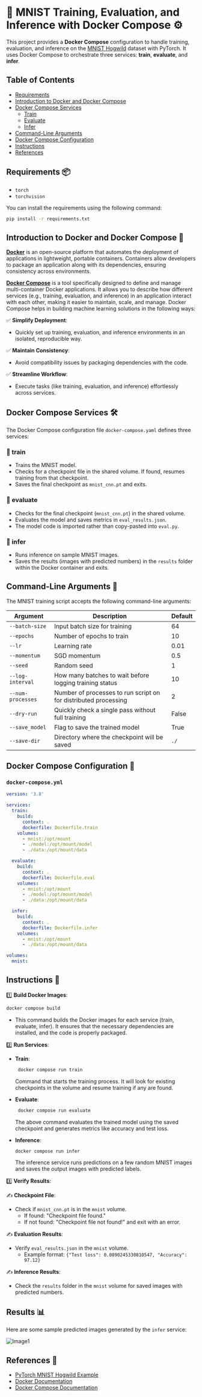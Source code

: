 # 🐳 MNIST Training, Evaluation, and Inference with Docker Compose ⚙️

This project provides a **Docker Compose** configuration to handle training, evaluation, and inference on the [MNIST Hogwild](https://github.com/pytorch/examples/tree/main/mnist_hogwild) dataset with PyTorch. It uses Docker Compose to orchestrate three services: **train**, **evaluate**, and **infer**.

## Table of Contents

- [Requirements](#requirements)
- [Introduction to Docker and Docker Compose](#introduction-to-docker-and-docker-compose)
- [Docker Compose Services](#docker-compose-services)
   - [Train](#1-train)
   - [Evaluate](#2-evaluate)
   - [Infer](#3-infer)
- [Command-Line Arguments](#command-line-arguments)
- [Docker Compose Configuration](#docker-compose-configuration)
- [Instructions](#instructions)
- [References](#references)

## Requirements 📦

- `torch`
- `torchvision`

You can install the requirements using the following command:
```bash
pip install -r requirements.txt
```

## Introduction to Docker and Docker Compose 🐳

[**Docker**](https://aws.amazon.com/docker/) is an open-source platform that automates the deployment of applications in lightweight, portable containers. Containers allow developers to package an application along with its dependencies, ensuring consistency across environments.

[**Docker Compose**](https://docs.docker.com/compose/) is a tool specifically designed to define and manage multi-container Docker applications. It allows you to describe how different services (e.g., training, evaluation, and inference) in an application interact with each other, making it easier to maintain, scale, and manage. Docker Compose helps in building machine learning solutions in the following ways:


✅ **Simplify Deployment**: 
  - Quickly set up training, evaluation, and inference environments in an isolated, reproducible way.

✅ **Maintain Consistency**: 
  - Avoid compatibility issues by packaging dependencies with the code.

✅ **Streamline Workflow**: 
  - Execute tasks (like training, evaluation, and inference) effortlessly across services.

## Docker Compose Services 🛠️

The Docker Compose configuration file `docker-compose.yaml` defines three services:

### 🔷 train 

- Trains the MNIST model.
- Checks for a checkpoint file in the shared volume. If found, resumes training from that checkpoint.
- Saves the final checkpoint as `mnist_cnn.pt` and exits.

### 🔷 evaluate 

- Checks for the final checkpoint (`mnist_cnn.pt`) in the shared volume.
- Evaluates the model and saves metrics in `eval_results.json`.
- The model code is imported rather than copy-pasted into `eval.py`.

### 🔷 infer 

- Runs inference on sample MNIST images.
- Saves the results (images with predicted numbers) in the `results` folder within the Docker container and exits.

## Command-Line Arguments 🔧

The MNIST training script accepts the following command-line arguments:

| Argument         | Description                                                        | Default   |
|------------------|--------------------------------------------------------------------|-----------|
| `--batch-size`   | Input batch size for training                             | 64        |
| `--epochs`       | Number of epochs to train                                     | 10         |
| `--lr`           | Learning rate                                                 | 0.01      |
| `--momentum`     | SGD momentum                                                   | 0.5       |
| `--seed`         | Random seed                                                   | 1         |
| `--log-interval` | How many batches to wait before logging training status            | 10        |
| `--num-processes`| Number of processes to run script on for distributed processing | 2         |
| `--dry-run`      | Quickly check a single pass without full training                | False     |
| `--save_model`   | Flag to save the trained model                               | True      |
| `--save-dir`     | Directory where the checkpoint will be saved                 | `./`      |

## Docker Compose Configuration 📝

### `docker-compose.yml`

```yaml
version: '3.8'

services:
  train:
    build:
      context: .
      dockerfile: Dockerfile.train
    volumes:
      - mnist:/opt/mount
      - ./model:/opt/mount/model
      - ./data:/opt/mount/data

  evaluate:
    build:
      context: .
      dockerfile: Dockerfile.eval
    volumes:
      - mnist:/opt/mount
      - ./model:/opt/mount/model
      - ./data:/opt/mount/data

  infer:
    build:
      context: .
      dockerfile: Dockerfile.infer
    volumes:
      - mnist:/opt/mount
      - ./data:/opt/mount/data

volumes:
  mnist:
```

## Instructions 🚀

1️⃣ **Build Docker Images**:
   ```bash
   docker compose build
   ```
- This command builds the Docker images for each service (train, evaluate, infer). It ensures that the necessary dependencies are installed, and the code is properly packaged.

2️⃣ **Run Services**:
  
  - **Train**:
    
    ```bash
     docker compose run train
     ```
    
      Command that starts the training process. It will look for existing checkpoints in the volume and resume training if any are found.

  - **Evaluate**:
    ```bash
     docker compose run evaluate
    ```
     The above command evaluates the trained model using the saved checkpoint and generates metrics like accuracy and test loss.

  - **Inference**:
     ```bash
     docker compose run infer
     ```
    The inference service runs predictions on a few random MNIST images and saves the output images with predicted labels.

3️⃣ **Verify Results**:

✍️ **Checkpoint File**: 
  
  - Check if `mnist_cnn.pt` is in the `mnist` volume.
     - If found: "Checkpoint file found."
     - If not found: "Checkpoint file not found!" and exit with an error.
   
✍️ **Evaluation Results**: 

  - Verify `eval_results.json` in the `mnist` volume.
     - Example format: `{"Test loss": 0.0890245330810547, "Accuracy": 97.12}`
   
✍️ **Inference Results**: 
  
  - Check the `results` folder in the `mnist` volume for saved images with predicted numbers.

## Results 📊
Here are some sample predicted images generated by the `infer` service:

![Image1](results/1.png)

## References 🔗

- [PyTorch MNIST Hogwild Example](https://github.com/pytorch/examples/tree/main/mnist_hogwild)
- [Docker Documentation](https://docs.docker.com/)
- [Docker Compose Documentation](https://docs.docker.com/compose/)

